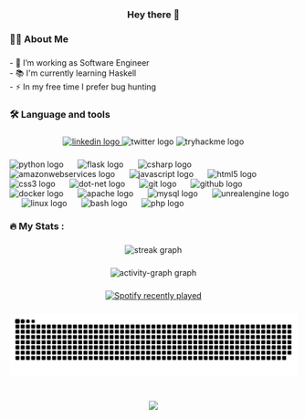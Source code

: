 <h3 align="center">Hey there 👋</h3>

###

<h3 align="left">👩‍💻  About Me</h3>

###

<p align="left">- 🔭 I’m working as Software Engineer<br>- 📚 I'm currently learning Haskell<br>- ⚡ In my free time I prefer bug hunting</p>

###

<h3 align="left">🛠 Language and tools</h3>

###

<div align="center">
  <a href="https://www.linkedin.com/in/" target="_blank">
    <img src="https://img.shields.io/static/v1?message=LinkedIn&logo=linkedin&label=&color=0077B5&logoColor=white&labelColor=&style=for-the-badge" height="40" alt="linkedin logo"  />
  </a>
  <img src="https://img.shields.io/static/v1?message=Twitter&logo=twitter&label=&color=1DA1F2&logoColor=white&labelColor=&style=for-the-badge" height="40" alt="twitter logo"  />
  <img src="https://img.shields.io/static/v1?message=TryHackMe&logo=tryhackme&label=&color=88cc14&logoColor=white&labelColor=&style=for-the-badge" height="40" alt="tryhackme logo"  />
</div>

###

<div align="left">
  <img src="https://cdn.jsdelivr.net/gh/devicons/devicon/icons/python/python-original.svg" height="50" alt="python logo"  />
  <img width="17" />
  <img src="https://skillicons.dev/icons?i=flask" height="50" alt="flask logo"  />
  <img width="17" />
  <img src="https://cdn.jsdelivr.net/gh/devicons/devicon/icons/csharp/csharp-original.svg" height="50" alt="csharp logo"  />
  <img width="17" />
  <img src="https://skillicons.dev/icons?i=aws" height="50" alt="amazonwebservices logo"  />
  <img width="17" />
  <img src="https://cdn.jsdelivr.net/gh/devicons/devicon/icons/javascript/javascript-original.svg" height="50" alt="javascript logo"  />
  <img width="17" />
  <img src="https://cdn.jsdelivr.net/gh/devicons/devicon/icons/html5/html5-original.svg" height="50" alt="html5 logo"  />
  <img width="17" />
  <img src="https://cdn.jsdelivr.net/gh/devicons/devicon/icons/css3/css3-original.svg" height="50" alt="css3 logo"  />
  <img width="17" />
  <img src="https://cdn.jsdelivr.net/gh/devicons/devicon/icons/dot-net/dot-net-plain-wordmark.svg" height="50" alt="dot-net logo"  />
  <img width="17" />
  <img src="https://cdn.jsdelivr.net/gh/devicons/devicon/icons/git/git-original.svg" height="50" alt="git logo"  />
  <img width="17" />
  <img src="https://skillicons.dev/icons?i=github" height="50" alt="github logo"  />
  <img width="17" />
  <img src="https://cdn.jsdelivr.net/gh/devicons/devicon/icons/docker/docker-plain-wordmark.svg" height="50" alt="docker logo"  />
  <img width="17" />
  <img src="https://cdn.jsdelivr.net/gh/devicons/devicon/icons/apache/apache-original.svg" height="50" alt="apache logo"  />
  <img width="17" />
  <img src="https://cdn.jsdelivr.net/gh/devicons/devicon/icons/mysql/mysql-original.svg" height="50" alt="mysql logo"  />
  <img width="17" />
  <img src="https://skillicons.dev/icons?i=unreal" height="50" alt="unrealengine logo"  />
  <img width="17" />
  <img src="https://cdn.jsdelivr.net/gh/devicons/devicon/icons/linux/linux-original.svg" height="50" alt="linux logo"  />
  <img width="17" />
  <img src="https://cdn.simpleicons.org/gnubash/4EAA25" height="50" alt="bash logo"  />
  <img width="17" />
  <img src="https://skillicons.dev/icons?i=php" height="50" alt="php logo"  />
</div>

###

<h3 align="left">🔥   My Stats :</h3>

###

<div align="center">
  <img src="https://streak-stats.demolab.com?user=sidhuhirpara&locale=en&mode=weekly&theme=dark&hide_border=false&border_radius=5&order=3" height="220" alt="streak graph"  />
</div>

###

<div align="center">
  <img src="https://github-readme-activity-graph.vercel.app/graph?username=sidhuhirpara&radius=16&theme=gotham&area=true&order=5&custom_title=Siddharth's%20Contribution%20Graph" height="300" alt="activity-graph graph"  />
</div>

###

<div align="center">
  <a href="https://open.spotify.com/user/31yforacct3x7vnez7mvtkc6dbwy">
    <img src="https://spotify-recently-played-readme.vercel.app/api?user=31yforacct3x7vnez7mvtkc6dbwy&count=3&unique=false" alt="Spotify recently played"  />
  </a>
</div>

###

<img src="https://raw.githubusercontent.com/sidhuhirpara/sidhuhirpara/output/snake.svg" alt="Snake animation" />

###

<br clear="both">

<div align="center">
  <img src="https://profile-counter.glitch.me/sidhuhirpara/count.svg?"  />
</div>

###
